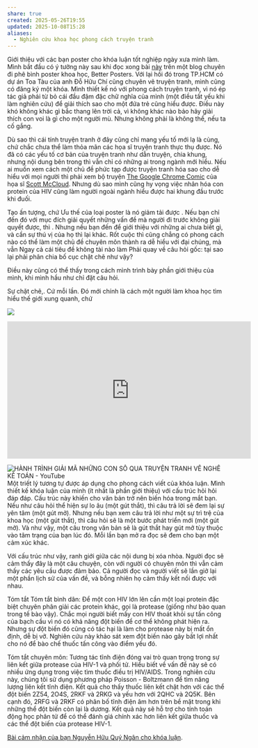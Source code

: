 ```yaml
---
share: true
created: 2025-05-26T19:55
updated: 2025-10-08T15:28
aliases:
  - Nghiên cứu khoa học phong cách truyện tranh
---
```

Giới thiệu với các bạn poster cho khóa luận tốt nghiệp ngày xưa mình làm. Mình bắt đầu có ý tưởng này sau khi đọc xong bài [này](https://betterposters.blogspot.com/2013/02/critique-protein-biosynthesis.html) trên một blog chuyên đi phê bình poster khoa học, Better Posters. Với lại hồi đó trong TP.HCM có dự án Toa Tàu của anh Đỗ Hữu Chí cũng chuyên vẽ truyện tranh, mình cũng có đăng ký một khóa. Mình thiết kế nó với phong cách truyện tranh, vì nó ép tác giả phải từ bỏ cái đầu đậm đặc chữ nghĩa của mình (một điều tất yếu khi làm nghiên cứu) để giải thích sao cho một đứa trẻ cũng hiểu được. Điều này khó không khác gì bắc thang lên trời cả, vì không khác nào bảo hãy giải thích con voi là gì cho một người mù. Nhưng không phải là không thể, nếu ta cố gắng.

Dù sao thì cái tính truyện tranh ở đây cũng chỉ mang yếu tố mới lạ là cùng, chứ chắc chưa thể làm thỏa mãn các họa sĩ truyện tranh thực thụ được. Nó đã có các yếu tố cơ bản của truyện tranh như dẫn truyện, chia khung, nhưng nội dung bên trong thì vẫn chỉ có những ai trong ngành mới hiểu. Nếu ai muốn xem cách một chủ đề phức tạp được truyện tranh hóa sao cho dễ hiểu với mọi người thì phải xem bộ truyện [The Google Chrome Comic](https://www.google.com/googlebooks/chrome/small_00.html) của họa sĩ [Scott McCloud](https://www.scottmccloud.com/). Nhưng dù sao mình cũng hy vọng việc nhân hóa con protein của HIV cũng làm người ngoài ngành hiểu được hai khung đầu trước khi đuối.

Tạo ấn tượng, chứ 
Ưu thế của loại poster là nó giảm tải được . Nếu bạn chỉ đến đó với mục đích giải quyết những vấn đề mà người đi trước không giải quyết được, thì . Nhưng nếu bạn đến để giới thiệu với những ai chưa biết gì, và cần sự thú vị của họ thì lại khác. 
Rốt cuộc thì cũng chẳng có phong cách nào có thể làm một chủ đề chuyên môn thành ra dễ hiểu với đại chúng, mà vẫn 
Ngay cả cái tiêu đề không tài nào làm 
Phải quay về câu hỏi gốc: tại sao lại phải phân chia bố cục chặt chẽ như vậy?

Điều này cũng có thể thấy trong cách mình trình bày phần giới thiệu của mình, khi mình hầu như chỉ đặt câu hỏi. 

Sự chặt chẽ,. Cứ mỗi lần. Đó mới chính là cách một người làm khoa học tìm hiểu thế giới xung quanh, chứ

[![](https://blogger.googleusercontent.com/img/b/R29vZ2xl/AVvXsEj-3fs-8Jt8k9Yb41LpMrdHanddJgaBhBoKEq-5ILwFcv-oMAaq3ifm68vCRERciMtgFQd_xjP3kjKNcrm_bIfdv1eFPV33jIn76sMSXKPqZwkphnc3kiGEzUtVXsiXaaHXe_FOCe4AXvu7/s400/michael_barton_poster.png)](https://blogger.googleusercontent.com/img/b/R29vZ2xl/AVvXsEj-3fs-8Jt8k9Yb41LpMrdHanddJgaBhBoKEq-5ILwFcv-oMAaq3ifm68vCRERciMtgFQd_xjP3kjKNcrm_bIfdv1eFPV33jIn76sMSXKPqZwkphnc3kiGEzUtVXsiXaaHXe_FOCe4AXvu7/s1600/michael_barton_poster.png)

<iframe width="560" height="315" src="https://www.youtube.com/embed/du9jHVhjo1Q?si=zeFQrcHTzXMKRp2l" title="YouTube video player" frameborder="0" allow="accelerometer; autoplay; clipboard-write; encrypted-media; gyroscope; picture-in-picture; web-share" referrerpolicy="strict-origin-when-cross-origin" allowfullscreen></iframe>

![HÀNH TRÌNH GIẢI MÃ NHỮNG CON SỐ QUA TRUYỆN TRANH VỀ NGHỀ KẾ TOÁN - YouTube](https://youtu.be/LyTbneQ54K0?si=iAvlZoiF_vZQh10X)
Một triết lý tương tự được áp dụng cho phong cách viết của khóa luận. Mình thiết kế khóa luận của mình (ít nhất là phần giới thiệu) với cấu trúc hỏi hỏi đáp đáp. Cấu trúc này khiến cho văn bản trở nên biến hóa trong mắt bạn. Nếu như câu hỏi thể hiện sự lo âu (một gút thắt), thì câu trả lời sẽ đem lại sự yên tâm (một gút mở). Nhưng nếu bạn xem câu trả lời như một sự trì trệ của khoa học (một gút thắt), thì câu hỏi sẽ là một bước phát triển mới (một gút mở). Và như vậy, một câu trong văn bản sẽ là gút thắt hay gút mở tùy thuộc vào tâm trạng của bạn lúc đó. Mỗi lần bạn mở ra đọc sẽ đem cho bạn một cảm xúc khác.

Với cấu trúc như vậy, ranh giới giữa các nội dung bị xóa nhòa. Người đọc sẽ cảm thấy đây là một câu chuyện, còn với người có chuyên môn thì vẫn cảm thấy các yêu cầu được đảm bảo. Cả người đọc và người viết sẽ lần giở lại một phần lịch sử của vấn đề, và bỗng nhiên họ cảm thấy kết nối được với nhau. 

Tóm tắt
Tóm tắt bình dân: Để một con HIV lớn lên cần một loại protein đặc biệt chuyên phân giải các protein khác, gọi là protease (giống như bào quan trong tế bào vậy). Chắc mọi người biết mấy con HIV thoát khỏi sự tấn công của bạch cầu vì nó có khả năng đột biến để cơ thể không phát hiện ra. Nhưng sự đột biến đó cũng có tác hại là làm cho protease này bị mất ổn định, dễ bị vỡ. Nghiên cứu này khảo sát xem đột biến nào gây bất lợi nhất cho nó để bào chế thuốc tấn công vào điểm yếu đó. 

Tóm tắt chuyên môn: Tương tác tĩnh điện đóng vai trò quan trọng trong sự liên kết giữa protease của HIV-1 và phối tử. Hiểu biết về vấn đề này sẽ có nhiều ứng dụng trong việc tìm thuốc điều trị HIV/AIDS. Trong nghiên cứu này, chúng tôi sử dụng phương pháp Poisson - Boltzmann để tìm năng lượng liên kết tĩnh điện. Kết quả cho thấy thuốc liên kết chặt hơn với các thể đột biến 2Z54, 2O4S, 2RKF và 2RKG và yếu hơn với 2QHC và 2Q5K. Bên cạnh đó, 2RFG và 2RKF có phân bố tĩnh điện âm hơn trên bề mặt trong khi những thể đột biến còn lại là dương. Kết quả này sẽ hỗ trợ cho tính toán động học phân tử để có thể đánh giá chính xác hơn liên kết giữa thuốc và các thể đột biến của protease HIV-1. 

[Bài cảm nhận của bạn Nguyễn Hữu Quý Ngân cho khóa luận](https://www.facebook.com/notes/668421387446049/).